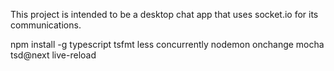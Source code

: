 This project is intended to be a desktop chat app that uses socket.io for its communications.


npm install -g typescript  tsfmt less concurrently nodemon onchange mocha tsd@next live-reload